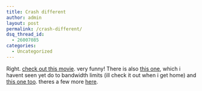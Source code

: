 ```yaml
---
title: Crash different
author: admin
layout: post
permalink: /crash-different/
dsq_thread_id:
  - 26007085
categories:
  - Uncategorized
---
```

Right. [check out this movie][1]. very funny! There is also [this one][2], which i havent seen yet do to bandwidth limits (ill check it out when i get home) and [this one too][3]. theres a few more [here][4].

 [1]: http://www.mit.edu/people/mikeho/crash.shtml
 [2]: http://jeremy.zawodny.com/media/bitch.mpg
 [3]: http://www.pixelred.com/switch.htm
 [4]: http://www.macboy.com/switch/